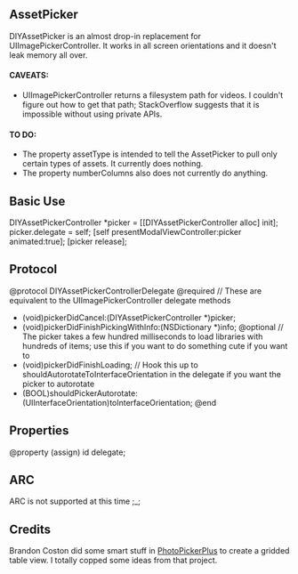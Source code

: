 ## AssetPicker

DIYAssetPicker is an almost drop-in replacement for UIImagePickerController. It works in all screen orientations and it doesn't leak memory all over.

#### CAVEATS:
- UIImagePickerController returns a filesystem path for videos. I couldn't figure out how to get that path; StackOverflow suggests that it is impossible without using private APIs.

#### TO DO:
- The property assetType is intended to tell the AssetPicker to pull only certain types of assets. It currently does nothing.
- The property numberColumns also does not currently do anything.

## Basic Use
DIYAssetPickerController *picker = [[DIYAssetPickerController alloc] init];
picker.delegate = self;
[self presentModalViewController:picker animated:true];
[picker release];

## Protocol
@protocol DIYAssetPickerControllerDelegate <NSObject>
@required
// These are equivalent to the UIImagePickerController delegate methods
- (void)pickerDidCancel:(DIYAssetPickerController *)picker;
- (void)pickerDidFinishPickingWithInfo:(NSDictionary *)info;
@optional
// The picker takes a few hundred milliseconds to load libraries with hundreds of items; use this if you want to do something cute if you want to
- (void)pickerDidFinishLoading;
// Hook this up to shouldAutorotateToInterfaceOrientation in the delegate if you want the picker to autorotate
- (BOOL)shouldPickerAutorotate:(UIInterfaceOrientation)toInterfaceOrientation;
@end

## Properties
@property (assign) id<DIYAssetPickerControllerDelegate> delegate;

## ARC
ARC is not supported at this time ;_;

## Credits
Brandon Coston did some smart stuff in [PhotoPickerPlus](https://github.com/chute/photo-picker-plus) to create a gridded table view. I totally copped some ideas from that project.
